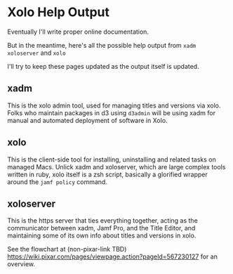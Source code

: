 # Xolo Help Output

Eventually I'll write proper online documentation.

But in the  meantime, here's all the possible help output from `xadm` `xoloserver` and `xolo`

I'll try to keep these pages updated as the output itself is updated.

## xadm

This is the xolo admin tool, used for managing titles and versions via xolo. Folks who maintain packages in d3 using `d3admin` will be using xadm for manual and automated deployment of software in Xolo.

## xolo

This is the client-side tool for installing, uninstalling and related tasks on managed Macs. Unlick xadm and xoloserver, which are large complex tools written in ruby, xolo itself is a zsh script, basically a glorified wrapper around the `jamf policy` command.

## xoloserver

This is the https server that ties everything together, acting as the communicator between xadm, Jamf Pro, and the Title Editor, and maintaining some of its own info about titles and versions in xolo.

See the flowchart at (non-pixar-link TBD) https://wiki.pixar.com/pages/viewpage.action?pageId=567230127 for an overview.